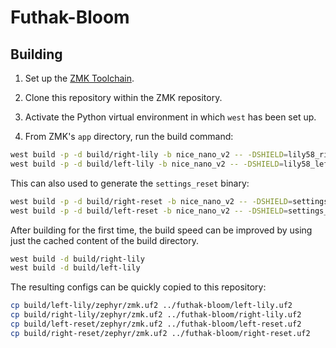 # Futhak-Bloom

## Building

1. Set up the [ZMK Toolchain](https://zmk.dev/docs/development/setup).

2. Clone this repository within the ZMK repository.

3. Activate the Python virtual environment in which `west` has been set up.

4. From ZMK's `app` directory, run the build command:

```sh
west build -p -d build/right-lily -b nice_nano_v2 -- -DSHIELD=lily58_right -DZMK_CONFIG="../futhak-bloom/config"
west build -p -d build/left-lily -b nice_nano_v2 -- -DSHIELD=lily58_left -DZMK_CONFIG="../futhak-bloom/config"
```

This can also used to generate the `settings_reset` binary:

```sh
west build -p -d build/right-reset -b nice_nano_v2 -- -DSHIELD=settings_reset -DZMK_CONFIG="../futhak-bloom/config"
west build -p -d build/left-reset -b nice_nano_v2 -- -DSHIELD=settings_reset -DZMK_CONFIG="../futhak-bloom/config"
```

After building for the first time, the build speed can be improved by using
just the cached content of the build directory.

```sh
west build -d build/right-lily
west build -d build/left-lily
```

The resulting configs can be quickly copied to this repository:

```sh
cp build/left-lily/zephyr/zmk.uf2 ../futhak-bloom/left-lily.uf2
cp build/right-lily/zephyr/zmk.uf2 ../futhak-bloom/right-lily.uf2
cp build/left-reset/zephyr/zmk.uf2 ../futhak-bloom/left-reset.uf2
cp build/right-reset/zephyr/zmk.uf2 ../futhak-bloom/right-reset.uf2
```
